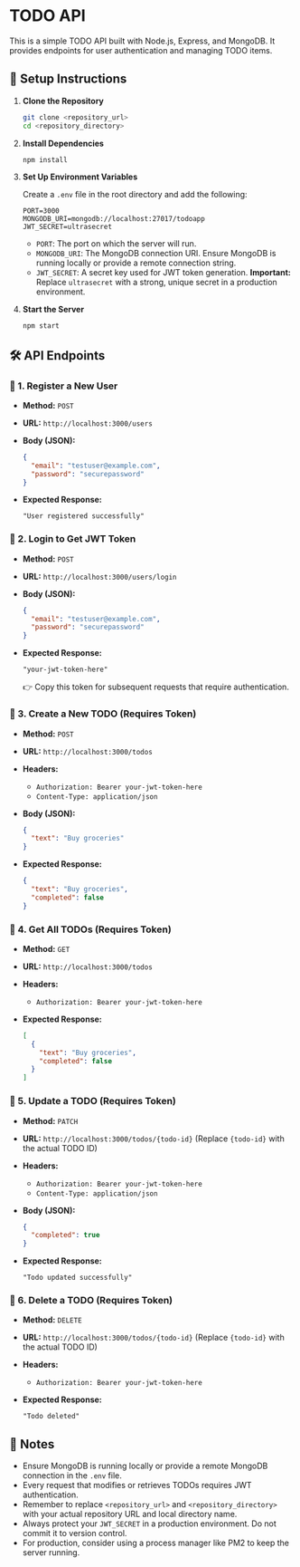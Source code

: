 # TODO API

This is a simple TODO API built with Node.js, Express, and MongoDB. It provides endpoints for user authentication and managing TODO items.

## 🚀 Setup Instructions

1.  **Clone the Repository**

    ```bash
    git clone <repository_url>
    cd <repository_directory>
    ```

2.  **Install Dependencies**

    ```bash
    npm install
    ```

3.  **Set Up Environment Variables**

    Create a `.env` file in the root directory and add the following:

    ```
    PORT=3000
    MONGODB_URI=mongodb://localhost:27017/todoapp
    JWT_SECRET=ultrasecret
    ```

    * `PORT`: The port on which the server will run.
    * `MONGODB_URI`: The MongoDB connection URI. Ensure MongoDB is running locally or provide a remote connection string.
    * `JWT_SECRET`: A secret key used for JWT token generation. **Important:** Replace `ultrasecret` with a strong, unique secret in a production environment.

4.  **Start the Server**

    ```bash
    npm start
    ```

## 🛠 API Endpoints

### 🔹 1. Register a New User

* **Method:** `POST`
* **URL:** `http://localhost:3000/users`
* **Body (JSON):**

    ```json
    {
      "email": "testuser@example.com",
      "password": "securepassword"
    }
    ```

* **Expected Response:**

    ```
    "User registered successfully"
    ```

### 🔹 2. Login to Get JWT Token

* **Method:** `POST`
* **URL:** `http://localhost:3000/users/login`
* **Body (JSON):**

    ```json
    {
      "email": "testuser@example.com",
      "password": "securepassword"
    }
    ```

* **Expected Response:**

    ```
    "your-jwt-token-here"
    ```

    👉 Copy this token for subsequent requests that require authentication.

### 🔹 3. Create a New TODO (Requires Token)

* **Method:** `POST`
* **URL:** `http://localhost:3000/todos`
* **Headers:**
    * `Authorization: Bearer your-jwt-token-here`
    * `Content-Type: application/json`
* **Body (JSON):**

    ```json
    {
      "text": "Buy groceries"
    }
    ```

* **Expected Response:**

    ```json
    {
      "text": "Buy groceries",
      "completed": false
    }
    ```

### 🔹 4. Get All TODOs (Requires Token)

* **Method:** `GET`
* **URL:** `http://localhost:3000/todos`
* **Headers:**
    * `Authorization: Bearer your-jwt-token-here`
* **Expected Response:**

    ```json
    [
      {
        "text": "Buy groceries",
        "completed": false
      }
    ]
    ```

### 🔹 5. Update a TODO (Requires Token)

* **Method:** `PATCH`
* **URL:** `http://localhost:3000/todos/{todo-id}` (Replace `{todo-id}` with the actual TODO ID)
* **Headers:**
    * `Authorization: Bearer your-jwt-token-here`
    * `Content-Type: application/json`
* **Body (JSON):**

    ```json
    {
      "completed": true
    }
    ```

* **Expected Response:**

    ```
    "Todo updated successfully"
    ```

### 🔹 6. Delete a TODO (Requires Token)

* **Method:** `DELETE`
* **URL:** `http://localhost:3000/todos/{todo-id}` (Replace `{todo-id}` with the actual TODO ID)
* **Headers:**
    * `Authorization: Bearer your-jwt-token-here`
* **Expected Response:**

    ```
    "Todo deleted"
    ```

## 🎯 Notes

* Ensure MongoDB is running locally or provide a remote MongoDB connection in the `.env` file.
* Every request that modifies or retrieves TODOs requires JWT authentication.
* Remember to replace `<repository_url>` and `<repository_directory>` with your actual repository URL and local directory name.
* Always protect your `JWT_SECRET` in a production environment. Do not commit it to version control.
* For production, consider using a process manager like PM2 to keep the server running.
